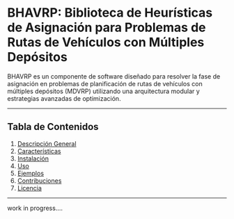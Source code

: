 # BHAVRP: Biblioteca de Heurísticas de Asignación para Problemas de Rutas de Vehículos con Múltiples Depósitos

BHAVRP es un componente de software diseñado para resolver la fase de asignación en problemas de planificación de rutas de vehículos con múltiples depósitos (MDVRP) utilizando una arquitectura modular y estrategias avanzadas de optimización.

---

## Tabla de Contenidos
1. [Descripción General](#descripción-general)
2. [Características](#características)
3. [Instalación](#instalación)
4. [Uso](#uso)
5. [Ejemplos](#ejemplos)
6. [Contribuciones](#contribuciones)
7. [Licencia](#licencia)

---

work in progress....